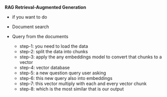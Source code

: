 **RAG  Retrieval-Augmented Generation** 

- if you want to do
- Document search
- Query from the documents

    - step-1: you need to load the data
    - step-2: split the data into chunks
    - step-3: apply the any embeddings model to convert that chunks to a vector
    - step-4: vector database
    - step-5: a new question query user asking
    - step-6: this new query also into embeddings
    - step-7: this vector multiply with each and every vector chunk
    - step-8: which is the most similar that is our output